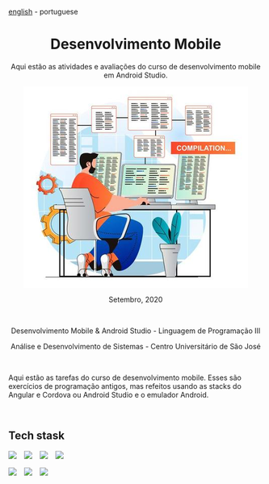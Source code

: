 <!-- LANGUAGE -->
<!-- LANGUAGE -->
<!-- LANGUAGE -->
[english](README.md) -
portuguese
<br>  


<!-- HEADER -->
<!-- HEADER -->
<!-- HEADER -->
<h1 align="center">Desenvolvimento Mobile</h1>
<p align="center">Aqui estão as atividades e avaliações do curso de desenvolvimento mobile em Android Studio.</p>

<p align="center">
        <img    style="margin: auto; display: block;"
                src="../../resources/logo.jpg"/>
</p>


<!-- DATE -->
<!-- DATE -->
<!-- DATE -->
<p align="center">
        <span>Setembro</span>,
        <span>2020</span></p>
<br>


<!-- LOCAL -->
<!-- LOCAL -->
<!-- LOCAL -->
<p align="center">
        <span>Desenvolvimento Mobile & Android Studio</span> -
        <span>Linguagem de Programação III</span></p>
<p align="center">
        <span>Análise e Desenvolvimento de Sistemas</span> -
        <span>Centro Universitário de São José</span></p>
<br>


<!-- TEXT -->
<!-- TEXT -->
<!-- TEXT -->
<!-- goals -->
<!--  just objectives, no results or opinions.-->
<p align="left">Aqui estão as tarefas do curso de desenvolvimento mobile. Esses são exercícios de programação antigos, mas refeitos usando as stacks do Angular e Cordova ou Android Studio e o emulador Android.</p>
<br>


<!-- TECH -->
<!-- TECH -->
<!-- TECH -->
## Tech stask
<div style="display: flex; justify-content: left;">        <img    style="margin-right: 15px;"
                src="https://img.shields.io/badge/Angular-DD0031?style=for-the-badge&logo=angular&logoColor=white"/>
        <img    style="margin-right: 15px;"
                src="https://img.shields.io/badge/HTML5-E34F26?style=for-the-badge&logo=html5&logoColor=white"/>
        <img    style="margin-right: 15px;"
                src="https://img.shields.io/badge/CSS3-1572B6?style=for-the-badge&logo=css3&logoColor=white"/>
        <img    style="margin-right: 15px;"
                src="https://img.shields.io/badge/JavaScript-F7DF1E?style=for-the-badge&logo=javascript&logoColor=black"/>
</div>
<br>
<div style="display: flex; justify-content: left;">
        <img    style="margin-right: 15px;"
                src="https://img.shields.io/badge/Java-ED8B00?style=for-the-badge&logo=java&logoColor=white"/>
        <img    style="margin-right: 15px;"
                src="https://img.shields.io/badge/kotlin-%230095D5.svg?style=for-the-badge&logo=kotlin&logoColor=white"/>
        <img    style="margin-right: 15px;"
                src="https://img.shields.io/badge/Android_Studio-3DDC84?style=for-the-badge&logo=android-studio&logoColor=white"/>
</div>
<br>
